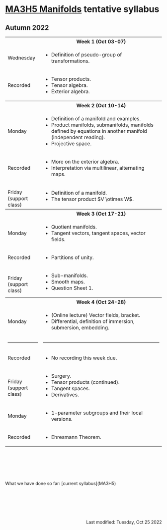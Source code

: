 <script type="text/javascript" id="MathJax-script" async
  src="https://cdn.jsdelivr.net/npm/mathjax@3/es5/tex-mml-chtml.js">
</script>
<script>
  MathJax = {
    tex: {
      inlineMath: [['$', '$']]
    }
  };
</script>

<!-- https://www.geeksforgeeks.org/how-to-reload-page-only-once-in-javascript/ -->
<script type='text/javascript'>
  (() => {
      if (window.localStorage) {
          if (!localStorage.getItem('reload')) {
              localStorage['reload'] = true;
              window.location.reload();
          } else {
              localStorage.removeItem('reload');
          }
      }
  })();
</script>

# [MA3H5 Manifolds](https://moodle.warwick.ac.uk/course/view.php?id=52238) tentative syllabus
## Autumn 2022

<table>
  <tbody>
<!--  ##################  Week 1  ################## -->
    <tr><th></th><th align="center">Week 1 (Oct 03-07)</th></tr>
    <tr><td>Wednesday</td>
      <td>
        <ul>
          <li>Definition of pseudo-group of transformations.</li>
        </ul>
      </td>
    </tr>
    <tr><td>Recorded</td>
      <td>
        <ul>
          <li>Tensor products.</li>
          <li>Tensor algebra.</li>
          <li>Exterior algebra.</li>
        </ul>
      </td>
    </tr>
<!--  ##################  Week 2  ################## -->
    <tr><th></th><th align="center">Week 2 (Oct 10-14)</th></tr>
    <tr><td>Monday</td>
      <td>
        <ul>
          <li>Definition of a manifold and examples.</li>
          <li>Product manifolds, submanifolds, manifolds defined by equations in another manifold (independent reading).</li>
          <li>Projective space.</li>
        </ul>
      </td>
    </tr>
    <tr><td>Recorded</td>
      <td>
        <ul>
          <li>More on the exterior algebra.</li>
          <li>Interpretation via multilinear, alternating maps.</li>
        </ul>
      </td>
    </tr>
    <tr><td><p style="margin-bottom:0;">Friday</p><p style="margin : 0; padding-top:0;">(support class)</p></td>
      <td>
        <ul>
          <li>Definition of a manifold.</li>
          <li>The tensor product $V \otimes W$.</li>
        </ul>
      </td>
    </tr>
<!--  ##################  Week 3  ################## -->
    <tr><th></th><th align="center">Week 3 (Oct 17-21)</th></tr>
    <tr><td>Monday</td>
      <td>
        <ul>
          <li>Quotient manifolds.</li>
          <li>Tangent vectors, tangent spaces, vector fields.</li>
        </ul>
      </td>
    </tr>
    <tr><td>Recorded</td>
      <td>
        <ul>
          <li>Partitions of unity.</li>
        </ul>
      </td>
    </tr>
    <tr><td><p style="margin-bottom:0;">Friday</p><p style="margin : 0; padding-top:0;">(support class)</p></td>
      <td>
        <ul>
          <li>Sub-manifolds.</li>
          <li>Smooth maps.</li>
          <li>Question Sheet 1.</li>
        </ul>
      </td>
    </tr>
<!--  ##################  Week 4  ################## -->
    <tr><th></th><th align="center">Week 4 (Oct 24-28)</th></tr>
    <tr><td>Monday</td>
      <td>
        <ul>
          <li>(Online lecture) Vector fields, bracket.</li>
          <li>Differential, definition of immersion, submersion, embedding.</li>
          <tr><td class=divider><hr /></td><td class=divider><hr /></td></tr>
        </ul>
      </td>
    </tr>
    <tr><td>Recorded</td>
      <td>
        <ul>
          <li>No recording this week due.</li>
        </ul>
      </td>
    </tr>
    <tr><td><p style="margin-bottom:0;">Friday</p><p style="margin : 0; padding-top:0;">(support class)</p></td>
      <td>
        <ul>
          <li>Surgery.</li>
          <li>Tensor products (continued).</li>
          <li>Tangent spaces.</li>
          <li>Derivatives.</li>
        </ul>
      </td>
    </tr>
    <tr><td>Monday</td>
      <td>
        <ul>
          <li>  1-parameter subgroups and their local versions.</li>
        </ul>
      </td>
    </tr>
    <tr><td>Recorded</td>
      <td>
        <ul>
          <li>Ehresmann Theorem.</li>
        </ul>
      </td>
    </tr>
  </tbody>
</table>
<p>&nbsp;</p><p>&nbsp;</p><p>&nbsp;</p>
What we have done so far: [current syllabus](MA3H5)
<p>&nbsp;</p><p>&nbsp;</p><p>&nbsp;</p>
<div style="text-align: right">Last modified: Tuesday, Oct 25 2022</div>
